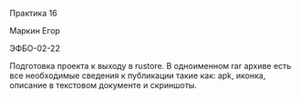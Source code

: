 Практика 16

Маркин Егор

ЭФБО-02-22

Подготовка проекта к выходу в rustore. В одноименном rar архиве есть все необходимые сведения к публикации такие как: apk, иконка, описание в текстовом документе и скриншоты.
